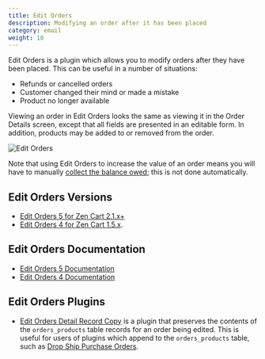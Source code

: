 ```yaml
---
title: Edit Orders
description: Modifying an order after it has been placed 
category: email
weight: 10
---
```


Edit Orders is a plugin which allows you to modify orders after they have been placed. This can be useful in a number of situations: 

- Refunds or cancelled orders 
- Customer changed their mind or made a mistake 
- Product no longer available

Viewing an order in Edit Orders looks the same as viewing it in the Order Details screen, except that all fields are presented in an editable form.  In addition, products may be added to or removed from the order.

![Edit Orders](/images/edit_orders.jpg)

Note that using Edit Orders to increase the value of an order means you will have to manually [collect the balance owed](/user/payment/balance_owed/); this is not done automatically.

## Edit Orders Versions 
- [Edit Orders 5 for Zen Cart 2.1.x+](https://www.zen-cart.com/downloads.php?do=file&id=2400)
- [Edit Orders 4 for Zen Cart 1.5.x](https://www.zen-cart.com/downloads.php?do=file&id=1513).

## Edit Orders Documentation
- [Edit Orders 5 Documentation](https://github.com/lat9/edit_orders/wiki)
- [Edit Orders 4 Documentation](https://github.com/lat9/eo-4-wiki/wiki)

## Edit Orders Plugins 

- [Edit Orders Detail Record Copy](https://www.zen-cart.com/downloads.php?do=file&id=2292) is a plugin that preserves the contents of the `orders_products` table records for an order being edited.  This is useful for users of plugins which append to the `orders_products` table, such as [Drop Ship Purchase Orders](https://www.zen-cart.com/downloads.php?do=file&id=688).

